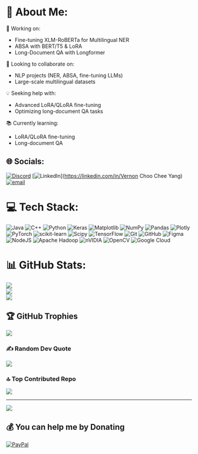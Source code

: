 # 💫 About Me:
🚀 Working on:
- Fine-tuning XLM-RoBERTa for Multilingual NER
- ABSA with BERT/T5 & LoRA
- Long-Document QA with Longformer

🤝 Looking to collaborate on:
- NLP projects (NER, ABSA, fine-tuning LLMs)
- Large-scale multilingual datasets
  
💡 Seeking help with:
- Advanced LoRA/QLoRA fine-tuning
- Optimizing long-document QA tasks
  
📚 Currently learning:
- LoRA/QLoRA fine-tuning
- Long-document QA

## 🌐 Socials:
[![Discord](https://img.shields.io/badge/Discord-%237289DA.svg?logo=discord&logoColor=white)](https://discord.gg/vernon_c.4882) [![LinkedIn](https://img.shields.io/badge/LinkedIn-%230077B5.svg?logo=linkedin&logoColor=white)](https://linkedin.com/in/Vernon Choo Chee Yang) [![email](https://img.shields.io/badge/Email-D14836?logo=gmail&logoColor=white)](mailto:choocheeyang1224@gmail.com) 

# 💻 Tech Stack:
![Java](https://img.shields.io/badge/java-%23ED8B00.svg?style=for-the-badge&logo=openjdk&logoColor=white) ![C++](https://img.shields.io/badge/c++-%2300599C.svg?style=for-the-badge&logo=c%2B%2B&logoColor=white) ![Python](https://img.shields.io/badge/python-3670A0?style=for-the-badge&logo=python&logoColor=ffdd54) ![Keras](https://img.shields.io/badge/Keras-%23D00000.svg?style=for-the-badge&logo=Keras&logoColor=white) ![Matplotlib](https://img.shields.io/badge/Matplotlib-%23ffffff.svg?style=for-the-badge&logo=Matplotlib&logoColor=black) ![NumPy](https://img.shields.io/badge/numpy-%23013243.svg?style=for-the-badge&logo=numpy&logoColor=white) ![Pandas](https://img.shields.io/badge/pandas-%23150458.svg?style=for-the-badge&logo=pandas&logoColor=white) ![Plotly](https://img.shields.io/badge/Plotly-%233F4F75.svg?style=for-the-badge&logo=plotly&logoColor=white) ![PyTorch](https://img.shields.io/badge/PyTorch-%23EE4C2C.svg?style=for-the-badge&logo=PyTorch&logoColor=white) ![scikit-learn](https://img.shields.io/badge/scikit--learn-%23F7931E.svg?style=for-the-badge&logo=scikit-learn&logoColor=white) ![Scipy](https://img.shields.io/badge/SciPy-%230C55A5.svg?style=for-the-badge&logo=scipy&logoColor=%white) ![TensorFlow](https://img.shields.io/badge/TensorFlow-%23FF6F00.svg?style=for-the-badge&logo=TensorFlow&logoColor=white) ![Git](https://img.shields.io/badge/git-%23F05033.svg?style=for-the-badge&logo=git&logoColor=white) ![GitHub](https://img.shields.io/badge/github-%23121011.svg?style=for-the-badge&logo=github&logoColor=white) ![Figma](https://img.shields.io/badge/figma-%23F24E1E.svg?style=for-the-badge&logo=figma&logoColor=white) ![NodeJS](https://img.shields.io/badge/node.js-6DA55F?style=for-the-badge&logo=node.js&logoColor=white) ![Apache Hadoop](https://img.shields.io/badge/Apache%20Hadoop-66CCFF?style=for-the-badge&logo=apachehadoop&logoColor=black) ![nVIDIA](https://img.shields.io/badge/cuda-000000.svg?style=for-the-badge&logo=nVIDIA&logoColor=green) ![OpenCV](https://img.shields.io/badge/opencv-%23white.svg?style=for-the-badge&logo=opencv&logoColor=white) ![Google Cloud](https://img.shields.io/badge/GoogleCloud-%234285F4.svg?style=for-the-badge&logo=google-cloud&logoColor=white)
# 📊 GitHub Stats:
![](https://github-readme-stats.vercel.app/api?username=AlbertChoo&theme=dark&hide_border=false&include_all_commits=false&count_private=false)<br/>
![](https://nirzak-streak-stats.vercel.app/?user=AlbertChoo&theme=dark&hide_border=false)<br/>
![](https://github-readme-stats.vercel.app/api/top-langs/?username=AlbertChoo&theme=dark&hide_border=false&include_all_commits=false&count_private=false&layout=compact)

## 🏆 GitHub Trophies
![](https://github-profile-trophy.vercel.app/?username=AlbertChoo&theme=radical&no-frame=false&no-bg=true&margin-w=4)

### ✍️ Random Dev Quote
![](https://quotes-github-readme.vercel.app/api?type=horizontal&theme=radical)

### 🔝 Top Contributed Repo
![](https://github-contributor-stats.vercel.app/api?username=AlbertChoo&limit=5&theme=dark&combine_all_yearly_contributions=true)

---
[![](https://visitcount.itsvg.in/api?id=AlbertChoo&icon=0&color=0)](https://visitcount.itsvg.in)

  ## 💰 You can help me by Donating
  [![PayPal](https://img.shields.io/badge/PayPal-00457C?style=for-the-badge&logo=paypal&logoColor=white)](https://paypal.me/@choocheeyang1224) 

  
<!-- Proudly created with GPRM ( https://gprm.itsvg.in ) -->
